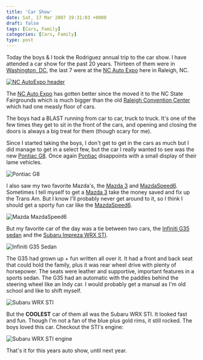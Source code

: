 ```yaml
---
title: 'Car Show'
date: Sat, 17 Mar 2007 19:31:03 +0000
draft: false
tags: [Cars, Family]
categories: [Cars, Family]
type: post
---
```


Today the boys & I took the Rodriguez annual trip to the car show. I have attended a car show for the past 20 years. Thirteen of them were in [Washington, DC](http://www.washingtonautoshow.com/), the last 7 were at the [NC Auto Expo](http://www.ncautoexpo.com/) here in Raleigh, NC.

[![NC AutoExpo header](http://zeusville.files.wordpress.com/2007/03/ncautoexpo_header_680x145.jpg)](http://www.ncautoexpo.com/)

The [NC Auto Expo](http://www.ncautoexpo.com/) has gotten better since the moved it to the NC State Fairgrounds which is much bigger than the old [Raleigh Convention Center](http://www.raleighconvention.com/) which had one measly floor of cars.

The boys had a BLAST running from car to car, truck to truck. It's one of the few times they get to sit in the front of the cars, and opening and closing the doors is always a big treat for them (though scary for me).

Since I started taking the boys, I don't get to get in the cars as much but I did manage to get in a select few, but the car I really wanted to see was the new [Pontiac G8](http://www.pontiac.com/g8/). Once again [Pontiac](http://www.pontiac.com) disappoints with a small display of their lame vehicles.

![Pontiac G8](http://zeusville.files.wordpress.com/2007/03/pontiac_g81.png)

I also saw my two favorite Mazda's, the [Mazda 3](http://www.mazdausa.com/MusaWeb/displayPage.action?pageParameter=modelsMain&vehicleCode=M3S) and [MazdaSpeed6](http://www.mazdausa.com/MusaWeb/displayPage.action?pageParameter=modelsMain&vehicleCode=MS6). Sometimes I tell myself to get a [Mazda 3](http://www.mazdausa.com/MusaWeb/displayPage.action?pageParameter=modelsMain&vehicleCode=M3S) take the money saved and fix up the Trans Am. But I know I'll probably never get around to it, so I think I should get a sporty fun car like the [MazdaSpeed6](http://www.mazdausa.com/MusaWeb/displayPage.action?pageParameter=modelsMain&vehicleCode=MS6).

![Mazda MazdaSpeed6](http://zeusville.files.wordpress.com/2007/03/mazdaspeed6_ext.jpg)

But my favorite car of the day was a tie between two cars, the [Infiniti G35 sedan](http://www.infiniti.com/g_sedan/index.html) and the [Subaru Impreza WRX STI](http://www.subaru.com/shop/overview.jsp?model=IMPREZA&trim=WRX_STI&command=overview).

![Infiniti G35 Sedan](http://zeusville.files.wordpress.com/2007/03/g35_sedan.png)

The G35 had grown up + fun written all over it. It had a front and back seat that could hold the family, plus it was rear wheel drive with plenty of horsepower. The seats were leather and supportive, important features in a sports sedan. The G35 had an automatic with the paddles behind the steering wheel like an Indy car. I would probably get a manual as I'm old school and like to shift myself.

![Subaru WRX STI](http://zeusville.files.wordpress.com/2007/03/wrx_sti.jpg)

But the **COOLEST** car of them all was the Subaru WRX STI. It looked fast and fun. Though I'm not a fan of the blue plus gold rims, it still rocked. The boys loved this car. Checkout the STI's engine:

![Subaru WRX STI engine](http://zeusville.files.wordpress.com/2007/03/wrx_sti_engine.jpg)

That's it for this years auto show, until next year.